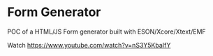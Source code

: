 # Form Generator

POC of a HTML/JS Form generator built with ESON/Xcore/Xtext/EMF

Watch https://www.youtube.com/watch?v=nS3Y5KbaIfY
